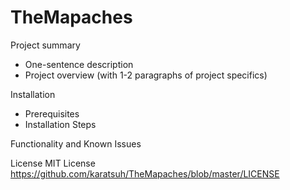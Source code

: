 # TheMapaches

Project summary
-	One-sentence description
-	Project overview (with 1-2 paragraphs of project specifics)

Installation
-	Prerequisites
-	Installation Steps

Functionality and Known Issues

License
  MIT License
  https://github.com/karatsuh/TheMapaches/blob/master/LICENSE

